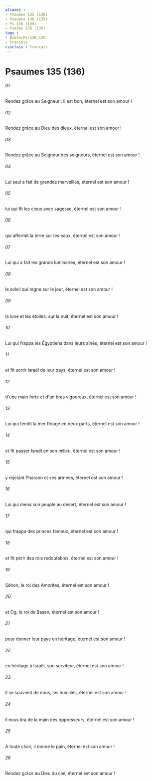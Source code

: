 ```yaml
---
aliases : 
- Psaumes 135 (136)
- Psaumes 136 (135)
- Ps 136 (135)
- Psalms 136 (135)
tags : 
- Bible/Ps/136_135
- français
cssclass : français
---
```


# Psaumes 135 (136)

###### 01
Rendez grâce au Seigneur : il est bon, éternel est son amour !
###### 02
Rendez grâce au Dieu des dieux, éternel est son amour !
###### 03
Rendez grâce au Seigneur des seigneurs, éternel est son amour !
###### 04
Lui seul a fait de grandes merveilles, éternel est son amour !
###### 05
lui qui fit les cieux avec sagesse, éternel est son amour !
###### 06
qui affermit la terre sur les eaux, éternel est son amour !
###### 07
Lui qui a fait les grands luminaires, éternel est son amour !
###### 08
le soleil qui règne sur le jour, éternel est son amour !
###### 09
la lune et les étoiles, sur la nuit, éternel est son amour !
###### 10
Lui qui frappa les Égyptiens dans leurs aînés, éternel est son amour !
###### 11
et fit sortir Israël de leur pays, éternel est son amour !
###### 12
d'une main forte et d'un bras vigoureux, éternel est son amour !
###### 13
Lui qui fendit la mer Rouge en deux parts, éternel est son amour !
###### 14
et fit passer Israël en son milieu, éternel est son amour !
###### 15
y rejetant Pharaon et ses armées, éternel est son amour !
###### 16
Lui qui mena son peuple au désert, éternel est son amour !
###### 17
qui frappa des princes fameux, éternel est son amour !
###### 18
et fit périr des rois redoutables, éternel est son amour !
###### 19
Séhon, le roi des Amorites, éternel est son amour !
###### 20
et Og, le roi de Basan, éternel est son amour !
###### 21
pour donner leur pays en héritage, éternel est son amour !
###### 22
en héritage à Israël, son serviteur, éternel est son amour !
###### 23
Il se souvient de nous, les humiliés, éternel est son amour !
###### 24
il nous tira de la main des oppresseurs, éternel est son amour !
###### 25
A toute chair, il donne le pain, éternel est son amour !
###### 26
Rendez grâce au Dieu du ciel, éternel est son amour !
